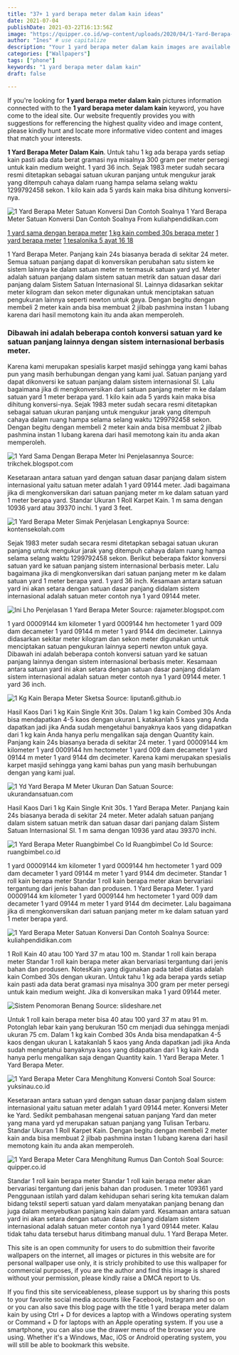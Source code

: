 ```yaml
---
title: "37+ 1 yard berapa meter dalam kain ideas"
date: 2021-07-04
publishDate: 2021-03-22T16:13:56Z
image: "https://quipper.co.id/wp-content/uploads/2020/04/1-Yard-Berapa-Meter.png"
author: "Ines" # use capitalize
description: "Your 1 yard berapa meter dalam kain images are available in this site. 1 yard berapa meter dalam kain are a topic that is being searched for and liked by netizens now. You can Get the 1 yard berapa meter dalam kain files here. Download all free vectors."
categories: ["Wallpapers"]
tags: ["phone"]
keywords: "1 yard berapa meter dalam kain"
draft: false

---
```


If you're looking for **1 yard berapa meter dalam kain** pictures information connected with to the **1 yard berapa meter dalam kain** keyword, you have come to the ideal  site.  Our website frequently  provides you with  suggestions  for refferencing  the highest  quality video and image  content, please kindly hunt and locate more informative video content and images  that match your interests.

**1 Yard Berapa Meter Dalam Kain**. Untuk tahu 1 kg ada berapa yards setiap kain pasti ada data berat gramasi nya misalnya 300 gram per meter persegi untuk kain medium weight. 1 yard 36 inch. Sejak 1983 meter sudah secara resmi ditetapkan sebagai satuan ukuran panjang untuk mengukur jarak yang ditempuh cahaya dalam ruang hampa selama selang waktu 1299792458 sekon. 1 kilo kain ada 5 yards kain maka bisa dihitung konversi-nya.

![1 Yard Berapa Meter Satuan Konversi Dan Contoh Soalnya](https://kuliahpendidikan.com/wp-content/uploads/2019/07/1-yard-berapa-meter-Penjelasan-dan-Contoh-Soalnya.png "1 Yard Berapa Meter Satuan Konversi Dan Contoh Soalnya")
1 Yard Berapa Meter Satuan Konversi Dan Contoh Soalnya From kuliahpendidikan.com

[1 yard sama dengan berapa meter](/1-yard-sama-dengan-berapa-meter/)
[1 kg kain combed 30s berapa meter](/1-kg-kain-combed-30s-berapa-meter/)
[1 yard berapa meter](/1-yard-berapa-meter/)
[1 tesalonika 5 ayat 16 18](/1-tesalonika-5-ayat-16-18/)

1 Yard Berapa Meter. Panjang kain 24s biasanya berada di sekitar 24 meter. Semua satuan panjang dapat di konversikan perubahan satu sistem ke sistem lainnya ke dalam satuan meter m termasuk satuan yard yd. Meter adalah satuan panjang dalam sistem satuan metrik dan satuan dasar dari panjang dalam Sistem Satuan Internasional SI. Lainnya didasarkan sekitar meter kilogram dan sekon meter digunakan untuk menciptakan satuan pengukuran lainnya seperti newton untuk gaya. Dengan begitu dengan membeli 2 meter kain anda bisa membuat 2 jilbab pashmina instan 1 lubang karena dari hasil memotong kain itu anda akan memperoleh.

### Dibawah ini adalah beberapa contoh konversi satuan yard ke satuan panjang lainnya dengan sistem internasional berbasis meter.

Karena kami merupakan spesialis karpet masjid sehingga yang kami bahas pun yang masih berhubungan dengan yang kami jual. Satuan panjang yard dapat dikonversi ke satuan panjang dalam sistem internasional SI. Lalu bagaimana jika di mengkonversikan dari satuan panjang meter m ke dalam satuan yard 1 meter berapa yard. 1 kilo kain ada 5 yards kain maka bisa dihitung konversi-nya. Sejak 1983 meter sudah secara resmi ditetapkan sebagai satuan ukuran panjang untuk mengukur jarak yang ditempuh cahaya dalam ruang hampa selama selang waktu 1299792458 sekon. Dengan begitu dengan membeli 2 meter kain anda bisa membuat 2 jilbab pashmina instan 1 lubang karena dari hasil memotong kain itu anda akan memperoleh.


![1 Yard Sama Dengan Berapa Meter Ini Penjelasannya](https://2.bp.blogspot.com/-7ygmBAGJ5Io/WOkeA1uYrgI/AAAAAAAACEg/EFExa_hWiaMgEfyul3A2GR-tHg-Es_uDwCLcB/w1200-h630-p-k-no-nu/1%2Byard.jpg "1 Yard Sama Dengan Berapa Meter Ini Penjelasannya")
Source: trikchek.blogspot.com

Kesetaraan antara satuan yard dengan satuan dasar panjang dalam sistem internasional yaitu satuan meter adalah 1 yard 09144 meter. Jadi bagaimana jika di mengkonversikan dari satuan panjang meter m ke dalam satuan yard 1 meter berapa yard. Standar Ukuran 1 Roll Karpet Kain. 1 m sama dengan 10936 yard atau 39370 inchi. 1 yard 3 feet.

![1 Yard Berapa Meter Simak Penjelasan Lengkapnya](https://2.bp.blogspot.com/-TdVYUd1TSWI/XCewxREKkSI/AAAAAAAAAY8/uOnfULEk7VAytysxb1pHhk43s7O1IRqoQCLcBGAs/s1600/coveryard.PNG "1 Yard Berapa Meter Simak Penjelasan Lengkapnya")
Source: kontensekolah.com

Sejak 1983 meter sudah secara resmi ditetapkan sebagai satuan ukuran panjang untuk mengukur jarak yang ditempuh cahaya dalam ruang hampa selama selang waktu 1299792458 sekon. Berikut beberapa faktor konversi satuan yard ke satuan panjang sistem internasional berbasis meter. Lalu bagaimana jika di mengkonversikan dari satuan panjang meter m ke dalam satuan yard 1 meter berapa yard. 1 yard 36 inch. Kesamaan antara satuan yard ini akan setara dengan satuan dasar panjang didalam sistem internasional adalah satuan meter contoh nya 1 yard 09144 meter.

![Ini Lho Penjelasan 1 Yard Berapa Meter](https://4.bp.blogspot.com/-PIP5swunhBs/WOkfYojFz0I/AAAAAAAACEs/N6wo5L--rkIaJoNa89TqqIyDBAz2HTfSACLcB/s400/yard%2Bberapa%2Bmeter.jpg "Ini Lho Penjelasan 1 Yard Berapa Meter")
Source: rajameter.blogspot.com

1 yard 00009144 km kilometer 1 yard 0009144 hm hectometer 1 yard 009 dam decameter 1 yard 09144 m meter 1 yard 9144 dm decimeter. Lainnya didasarkan sekitar meter kilogram dan sekon meter digunakan untuk menciptakan satuan pengukuran lainnya seperti newton untuk gaya. Dibawah ini adalah beberapa contoh konversi satuan yard ke satuan panjang lainnya dengan sistem internasional berbasis meter. Kesamaan antara satuan yard ini akan setara dengan satuan dasar panjang didalam sistem internasional adalah satuan meter contoh nya 1 yard 09144 meter. 1 yard 36 inch.

![1 Kg Kain Berapa Meter Sketsa](https://ruangbimbel.co.id/wp-content/uploads/2020/01/1-yard-berapa-meter.jpg "1 Kg Kain Berapa Meter Sketsa")
Source: liputan6.github.io

Hasil Kaos Dari 1 kg Kain Single Knit 30s. Dalam 1 kg kain Combed 30s Anda bisa mendapatkan 4-5 kaos dengan ukuran L katakanlah 5 kaos yang Anda dapatkan jadi jika Anda sudah mengetahui banyaknya kaos yang didapatkan dari 1 kg kain Anda hanya perlu mengalikan saja dengan Quantity kain. Panjang kain 24s biasanya berada di sekitar 24 meter. 1 yard 00009144 km kilometer 1 yard 0009144 hm hectometer 1 yard 009 dam decameter 1 yard 09144 m meter 1 yard 9144 dm decimeter. Karena kami merupakan spesialis karpet masjid sehingga yang kami bahas pun yang masih berhubungan dengan yang kami jual.

![1 Yd Yard Berapa M Meter Ukuran Dan Satuan](https://ukurandansatuan.com/wp-content/uploads/2016/11/uds-Satuan-yd-yard-400x200p.gif "1 Yd Yard Berapa M Meter Ukuran Dan Satuan")
Source: ukurandansatuan.com

Hasil Kaos Dari 1 kg Kain Single Knit 30s. 1 Yard Berapa Meter. Panjang kain 24s biasanya berada di sekitar 24 meter. Meter adalah satuan panjang dalam sistem satuan metrik dan satuan dasar dari panjang dalam Sistem Satuan Internasional SI. 1 m sama dengan 10936 yard atau 39370 inchi.

![1 Yard Berapa Meter Ruangbimbel Co Id Ruangbimbel Co Id](https://ruangbimbel.co.id/wp-content/uploads/2020/01/1-yard-berapa-meter-1-630x380.jpg "1 Yard Berapa Meter Ruangbimbel Co Id Ruangbimbel Co Id")
Source: ruangbimbel.co.id

1 yard 00009144 km kilometer 1 yard 0009144 hm hectometer 1 yard 009 dam decameter 1 yard 09144 m meter 1 yard 9144 dm decimeter. Standar 1 roll kain berapa meter Standar 1 roll kain berapa meter akan bervariasi tergantung dari jenis bahan dan produsen. 1 Yard Berapa Meter. 1 yard 00009144 km kilometer 1 yard 0009144 hm hectometer 1 yard 009 dam decameter 1 yard 09144 m meter 1 yard 9144 dm decimeter. Lalu bagaimana jika di mengkonversikan dari satuan panjang meter m ke dalam satuan yard 1 meter berapa yard.

![1 Yard Berapa Meter Satuan Konversi Dan Contoh Soalnya](https://kuliahpendidikan.com/wp-content/uploads/2019/07/1-yard-berapa-meter-Penjelasan-dan-Contoh-Soalnya.png "1 Yard Berapa Meter Satuan Konversi Dan Contoh Soalnya")
Source: kuliahpendidikan.com

1 Roll Kain 40 atau 100 Yard 37 m atau 100 m. Standar 1 roll kain berapa meter Standar 1 roll kain berapa meter akan bervariasi tergantung dari jenis bahan dan produsen. NotesKain yang digunakan pada tabel diatas adalah kain Combed 30s dengan ukuran. Untuk tahu 1 kg ada berapa yards setiap kain pasti ada data berat gramasi nya misalnya 300 gram per meter persegi untuk kain medium weight. Jika di konversikan maka 1 yard 09144 meter.

![Sistem Penomoran Benang](https://image.slidesharecdn.com/sistempenomoranbenang-170122032252/95/sistem-penomoran-benang-10-638.jpg?cb=1485055530 "Sistem Penomoran Benang")
Source: slideshare.net

Untuk 1 roll kain berapa meter bisa 40 atau 100 yard 37 m atau 91 m. Potonglah lebar kain yang berukuran 150 cm menjadi dua sehingga menjadi ukuran 75 cm. Dalam 1 kg kain Combed 30s Anda bisa mendapatkan 4-5 kaos dengan ukuran L katakanlah 5 kaos yang Anda dapatkan jadi jika Anda sudah mengetahui banyaknya kaos yang didapatkan dari 1 kg kain Anda hanya perlu mengalikan saja dengan Quantity kain. 1 Yard Berapa Meter. 1 Yard Berapa Meter.

![1 Yard Berapa Meter Cara Menghitung Konversi Contoh Soal](https://yuksinau.co.id/wp-content/uploads/2019/11/1-Yard-Berapa-Meter.jpg "1 Yard Berapa Meter Cara Menghitung Konversi Contoh Soal")
Source: yuksinau.co.id

Kesetaraan antara satuan yard dengan satuan dasar panjang dalam sistem internasional yaitu satuan meter adalah 1 yard 09144 meter. Konversi Meter ke Yard. Sedikit pembahasan mengenai satuan panjang Yard dan meter yang mana yard yd merupakan satuan panjang yang Tulisan Terbaru. Standar Ukuran 1 Roll Karpet Kain. Dengan begitu dengan membeli 2 meter kain anda bisa membuat 2 jilbab pashmina instan 1 lubang karena dari hasil memotong kain itu anda akan memperoleh.

![1 Yard Berapa Meter Cara Menghitung Rumus Dan Contoh Soal](https://quipper.co.id/wp-content/uploads/2020/04/1-Yard-Berapa-Meter.png "1 Yard Berapa Meter Cara Menghitung Rumus Dan Contoh Soal")
Source: quipper.co.id

Standar 1 roll kain berapa meter Standar 1 roll kain berapa meter akan bervariasi tergantung dari jenis bahan dan produsen. 1 meter 109361 yard Penggunaan istilah yard dalam kehidupan sehari sering kita temukan dalam bidang tekstil seperti satuan yard dalam menyatakan panjang benang dan juga dalam menyebutkan panjang kain dalam yard. Kesamaan antara satuan yard ini akan setara dengan satuan dasar panjang didalam sistem internasional adalah satuan meter contoh nya 1 yard 09144 meter. Kalau tidak tahu data tersebut harus ditimbang manual dulu. 1 Yard Berapa Meter.

This site is an open community for users to do submittion their favorite wallpapers on the internet, all images or pictures in this website are for personal wallpaper use only, it is stricly prohibited to use this wallpaper for commercial purposes, if you are the author and find this image is shared without your permission, please kindly raise a DMCA report to Us.

If you find this site serviceableness, please support us by sharing this posts to your favorite social media accounts like Facebook, Instagram and so on or you can also save this blog page with the title 1 yard berapa meter dalam kain by using Ctrl + D for devices a laptop with a Windows operating system or Command + D for laptops with an Apple operating system. If you use a smartphone, you can also use the drawer menu of the browser you are using. Whether it's a Windows, Mac, iOS or Android operating system, you will still be able to bookmark this website.
